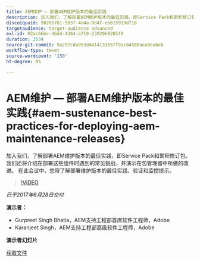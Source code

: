 ```yaml
---
title: AEM维护 — 部署AEM维护版本的最佳实践
description: 加入我们，了解部署AEM维护版本的最佳实践，即Service Pack和累积修订包。 我们还将介绍在部署这些组件时遇到的常见挑战，并演示在包管理器中所做的改进。 在此会议中，您将了解部署维护版本的最佳实践、验证和监控提示。
discoiquuid: 9020b761-503f-4e4a-9d4f-eb615919d716
targetaudience: target-audience advanced
exl-id: 02ac66bc-46d4-4384-a719-23020b9285f9
duration: 2534
source-git-commit: 9a297cda953d4414131657f9ac84580aea0eabeb
workflow-type: tm+mt
source-wordcount: '150'
ht-degree: 0%

---
```


# AEM维护 — 部署AEM维护版本的最佳实践{#aem-sustenance-best-practices-for-deploying-aem-maintenance-releases}

加入我们，了解部署AEM维护版本的最佳实践，即Service Pack和累积修订包。 我们还将介绍在部署这些组件时遇到的常见挑战，并演示在包管理器中所做的改进。 在此会议中，您将了解部署维护版本的最佳实践、验证和监控提示。

>[!VIDEO](https://video.tv.adobe.com/v/18982/?quality=9)

*已于2017年6月28日交付*

**演示者：**

* Gurpreet Singh Bhatia，AEM支持工程部首席软件工程师，Adobe
* Karanjeet Singh，AEM支持工程部高级软件工程师，Adobe

**演示者幻灯片**

[获取文件](assets/aem-sustenance-best-practices-gems.pdf)
<!--
[Get back to the Overview](https://helpx.adobe.com/cn/experience-manager/kt/eseminars/gems/aem-index.html)
-->
